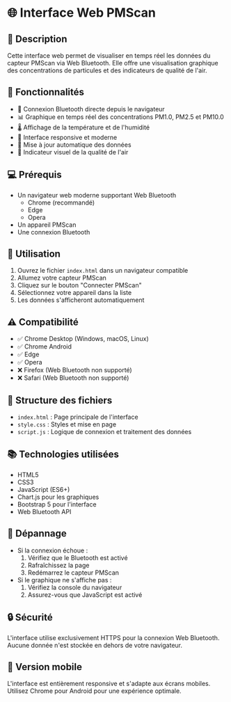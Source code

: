 # 🌐 Interface Web PMScan

## 📝 Description
Cette interface web permet de visualiser en temps réel les données du capteur PMScan via Web Bluetooth. Elle offre une visualisation graphique des concentrations de particules et des indicateurs de qualité de l'air.

## 🔧 Fonctionnalités
- 📱 Connexion Bluetooth directe depuis le navigateur
- 📊 Graphique en temps réel des concentrations PM1.0, PM2.5 et PM10.0
- 🌡️ Affichage de la température et de l'humidité
- 🎨 Interface responsive et moderne
- 🔄 Mise à jour automatique des données
- 🌈 Indicateur visuel de la qualité de l'air

## 💻 Prérequis
- Un navigateur web moderne supportant Web Bluetooth
  - Chrome (recommandé)
  - Edge
  - Opera
- Un appareil PMScan
- Une connexion Bluetooth

## 🚀 Utilisation
1. Ouvrez le fichier `index.html` dans un navigateur compatible
2. Allumez votre capteur PMScan
3. Cliquez sur le bouton "Connecter PMScan"
4. Sélectionnez votre appareil dans la liste
5. Les données s'afficheront automatiquement

## ⚠️ Compatibilité
- ✅ Chrome Desktop (Windows, macOS, Linux)
- ✅ Chrome Android
- ✅ Edge
- ✅ Opera
- ❌ Firefox (Web Bluetooth non supporté)
- ❌ Safari (Web Bluetooth non supporté)

## 🔧 Structure des fichiers
- `index.html` : Page principale de l'interface
- `style.css` : Styles et mise en page
- `script.js` : Logique de connexion et traitement des données

## 📚 Technologies utilisées
- HTML5
- CSS3
- JavaScript (ES6+)
- Chart.js pour les graphiques
- Bootstrap 5 pour l'interface
- Web Bluetooth API

## 🐛 Dépannage
- Si la connexion échoue :
  1. Vérifiez que le Bluetooth est activé
  2. Rafraîchissez la page
  3. Redémarrez le capteur PMScan
- Si le graphique ne s'affiche pas :
  1. Vérifiez la console du navigateur
  2. Assurez-vous que JavaScript est activé

## 🔒 Sécurité
L'interface utilise exclusivement HTTPS pour la connexion Web Bluetooth.
Aucune donnée n'est stockée en dehors de votre navigateur.

## 📱 Version mobile
L'interface est entièrement responsive et s'adapte aux écrans mobiles.
Utilisez Chrome pour Android pour une expérience optimale. 